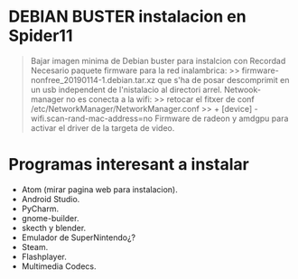 
# DEBIAN BUSTER instalacion en Spider11

> Bajar imagen minima de Debian buster para instalcion con Recordad
> Necesario paquete firmware para la red inalambrica:
      >> firmware-nonfree_20190114-1.debian.tar.xz que s'ha de posar descomprimit en un usb independent de l'nistalacio al directori arrel.
> Netwook-manager no es conecta a la wifi:
      >> retocar el fitxer de conf /etc/NetworkManager/NetworkManager.conf
      >> + [device] - wifi.scan-rand-mac-address=no
> Firmware de radeon y amdgpu para activar el driver de la targeta de video.


# Programas interesant a instalar
- Atom (mirar pagina web para instalacion).
- Android Studio.
- PyCharm.
- gnome-builder.
- skecth y blender.
- Emulador de SuperNintendo¿?
- Steam.
- Flashplayer.
- Multimedia Codecs.

